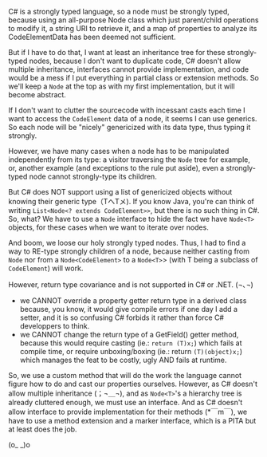 C# is a strongly typed language, so a node must be strongly typed, because using an all-purpose Node class
which just parent/child operations to modify it, a string URI to retrieve it, and a map of properties 
to analyze its CodeElementData has been deemed not sufficient.

But if I have to do that, I want at least an inheritance tree for these strongly-typed nodes, 
because I don't want to duplicate code, C# doesn't allow multiple inheritance, interfaces cannot provide 
implementation, and code would be a mess if I put everything in partial class or extension methods.
So we'll keep a `Node` at the top as with my first implementation, but it will become abstract.

If I don't want to clutter the sourcecode with incessant casts each time I want to access the `CodeElement`
data of a node, it seems I can use generics. So each node will be "nicely" genericized with its data type,
thus typing it strongly.

However, we have many cases when a node has to be manipulated independently from its type: a visitor 
traversing the `Node` tree for example, or, another example (and exceptions to the rule put aside), 
even a strongly-typed node cannot strongly-type its children.

But C# does NOT support using a list of genericized objects without knowing their generic type（TへTメ).
If you know Java, you're can think of writing `List<Node<? extends CodeElement>>`, but there is no such thing in C#.
So, what? We have to use a `Node` interface to hide the fact we have `Node<T>`
objects, for these cases when we want to iterate over nodes.

And boom, we loose our holy strongly typed nodes.
Thus, I had to find a way to RE-type strongly children of a node, because neither casting from 
`Node` nor from a `Node<CodeElement>` to a `Node<T>`> (with T being 
a subclass of `CodeElement`) will work.

However, return type covariance and is not supported in C# or .NET. (¬､¬)
- we CANNOT override a property getter return type in a derived class because, you know, it would
  give compile errors if one day I add a setter, and it is so confusing C# forbids it rather than
  force C# developpers to think.
- we CANNOT change the return type of a GetField() getter method, because this would
  require casting (ie.: `return (T)x;`) which fails at compile time, or require unboxing/boxing
  (ie.: return `(T)(object)x;`) which manages the feat to be costly, ugly AND fails at runtime.

So, we use a custom method that will do the work the language cannot figure how to do and cast
our properties ourselves. However, as C# doesn't allow multiple inheritance (；¬＿¬), and as 
`Node<T>`'s a hierarchy tree is already cluttered enough, we must use an interface.
And as C# doesn't allow interface to provide implementation for their methods (*￣m￣), we have
to use a method extension and a marker interface, which is a PITA but at least does the job.



(o_ _)o
